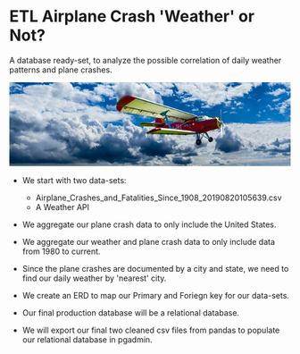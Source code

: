 # ETL Airplane Crash 'Weather' or Not?
A database ready-set, to analyze the possible correlation of daily weather patterns and plane crashes.

![airplane](images/aircraft-1499171_640.jpg)
* We start with two data-sets:
  * Airplane_Crashes_and_Fatalities_Since_1908_20190820105639.csv
  * A Weather API

* We aggregate our plane crash data to only include the United States.
* We aggregate our weather and plane crash data to only include data from 1980 to current.
* Since the plane crashes are documented by a city and state, we need to find our daily weather by 'nearest' city.
* We create an ERD to map our Primary and Foriegn key for our data-sets.
* Our final production database will be a relational database.
* We will export our final two cleaned csv files from pandas to populate our relational database in pgadmin.
